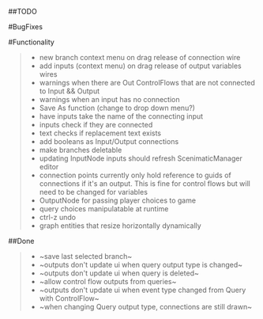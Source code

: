 ##TODO

#BugFixes



#Functionality
>- new branch context menu on drag release of connection wire
>- add inputs (context menu) on drag release of output variables wires
>- warnings when there are Out ControlFlows that are not connected to Input && Output
>- warnings when an input has no connection
>- Save As function (change to drop down menu?)
>- have inputs take the name of the connecting input
>- inputs check if they are connected
>- text checks if replacement text exists
>- add booleans as Input/Output connections
>- make branches deletable
>- updating InputNode inputs should refresh ScenimaticManager editor
>- connection points currently only hold reference to guids of connections if it's an output. This is fine for control flows but will need to be changed for variables
>- OutputNode for passing player choices to game
>- query choices manipulatable at runtime
>- ctrl-z undo
>- graph entities that resize horizontally dynamically

##Done
>- ~save last selected branch~
>- ~outputs don't update ui when query output type is changed~
>- ~outputs don't update ui when query is deleted~
>- ~allow control flow outputs from queries~
>- ~outputs don't update ui when event type changed from Query with ControlFlow~
>- ~when changing Query output type, connections are still drawn~
